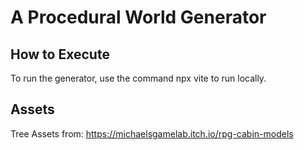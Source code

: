 # A Procedural World Generator

## How to Execute

To run the generator, use the command npx vite to run locally.

## Assets

Tree Assets from: https://michaelsgamelab.itch.io/rpg-cabin-models
